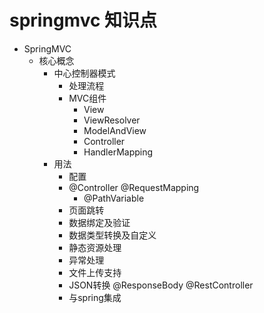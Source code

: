  # springmvc 知识点

 - SpringMVC
     - 核心概念
         - 中心控制器模式
         	 - 处理流程
         	 - MVC组件
         		 - View
         		 - ViewResolver
         		 - ModelAndView
         		 - Controller
         		 - HandlerMapping
          - 用法
             - 配置
              - @Controller @RequestMapping
                  - @PathVariable
              - 页面跳转
              - 数据绑定及验证
              - 数据类型转换及自定义
              - 静态资源处理
              - 异常处理
              - 文件上传支持
              - JSON转换 @ResponseBody  @RestController
              - 与spring集成

